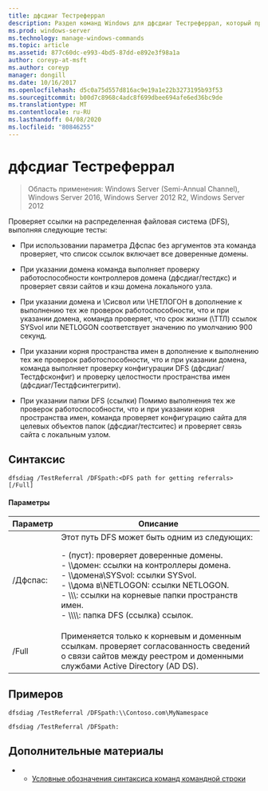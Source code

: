 ```yaml
---
title: дфсдиаг Тестреферрал
description: Раздел команд Windows для дфсдиаг Тестреферрал, который проверяет ссылки распределенная файловая система (DFS).
ms.prod: windows-server
ms.technology: manage-windows-commands
ms.topic: article
ms.assetid: 877c60dc-e993-4bd5-87dd-e892e3f98a1a
author: coreyp-at-msft
ms.author: coreyp
manager: dongill
ms.date: 10/16/2017
ms.openlocfilehash: d5c0a75d557d816ac9e19a1e22b3273195b93f53
ms.sourcegitcommit: b00d7c8968c4adc8f699dbee694afe6ed36bc9de
ms.translationtype: MT
ms.contentlocale: ru-RU
ms.lasthandoff: 04/08/2020
ms.locfileid: "80846255"
---
```

# <a name="dfsdiag-testreferral"></a>дфсдиаг Тестреферрал

>Область применения: Windows Server (Semi-Annual Channel), Windows Server 2016, Windows Server 2012 R2, Windows Server 2012

Проверяет ссылки на распределенная файловая система (DFS), выполняя следующие тесты:

- При использовании параметра Дфспас без аргументов эта команда проверяет, что список ссылок включает все доверенные домены.

- При указании домена команда выполняет проверку работоспособности контроллеров домена (дфсдиаг/тестдкс) и проверяет связи сайтов и кэш домена локального узла.

- При указании домена и \Сисвол или \НЕТЛОГОН в дополнение к выполнению тех же проверок работоспособности, что и при указании домена, команда проверяет, что срок жизни (\ТТЛ) ссылок SYSvol или NETLOGON соответствует значению по умолчанию 900 секунд.

- При указании корня пространства имен в дополнение к выполнению тех же проверок работоспособности, что и при указании домена, команда выполняет проверку конфигурации DFS (дфсдиаг/Тестдфсконфиг) и проверку целостности пространства имен (дфсдиаг/Тестдфсинтегрити).

- При указании папки DFS (ссылки) Помимо выполнения тех же проверок работоспособности, что и при указании корня пространства имен, команда проверяет конфигурацию сайта для целевых объектов папок (дфсдиаг/тестситес) и проверяет связь сайта с локальным узлом.

## <a name="syntax"></a>Синтаксис

```
dfsdiag /TestReferral /DFSpath:<DFS path for getting referrals> [/Full]
```

#### <a name="parameters"></a>Параметры

|Параметр|Описание|
|-------|--------|
| /Дфспас:<path for getting referrals>|Этот путь DFS может быть одним из следующих:<p>-   \(пуст\): проверяет доверенные домены.<br />-   \\\\домен: ссылки на контроллеры домена.<br />-   \\\\домена\\SYSvol: ссылки SYSvol.<br />-   \\\\дома в\\NETLOGON: ссылки NETLOGON.<br />-   \\\\<Domain or server>\\<Namespace Root>: ссылки на корневые папки пространств имен.<br />-   \\\\<Domain or server>\\<Namespace root>\\<DFS folder>: папка DFS \(ссылка\) ссылок.|
|/Full|Применяется только к корневым и доменным ссылкам. проверяет согласованность сведений о связи сайтов между реестром и доменными службами Active Directory \(AD DS\).|

## <a name="examples"></a><a name=BKMK_Examples></a>Примеров

```
dfsdiag /TestReferral /DFSpath:\\Contoso.com\MyNamespace
```

```
dfsdiag /TestReferral /DFSpath:
```

## <a name="additional-references"></a>Дополнительные материалы

-   - [Условные обозначения синтаксиса команд командной строки](command-line-syntax-key.md)


